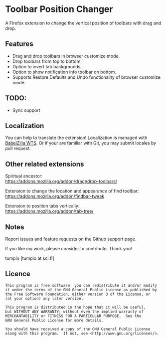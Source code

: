 Toolbar Position Changer
========

A Firefox extension to change the vertical position of toolbars with drag and drop.

## Features
- Drag and drop toolbars in browser customize mode.
- Drop toolbars from top to bottom.
- Option to invert tab backgrounds.
- Option to show notification info toolbar on bottom.
- Supports Restore Defaults and Undo functionality of browser customize mode.

## TODO:
* Sync support

## Localization
You can help to translate the extension! Localization is managed
with [BabelZilla WTS](https://www.babelzilla.org/forum/index.php?showtopic=7682).
Or if your are familiar with Git, you may submit locales by pull request.

## Other related extensions

Spiritual ancestor:</br>
https://addons.mozilla.org/addon/dragndrop-toolbars/

Extension to change the location and appearance of find toolbar:</br>
https://addons.mozilla.org/addon/findbar-tweak

Extension to position tabs vertically:</br>
https://addons.mozilla.org/addon/tab-tree/

## Notes
Report issues and feature requests on the Github support page.

If you like my work, please consider to contribute. Thank you!

tumpio [tumpio at sci.fi]


## Licence
    This program is free software: you can redistribute it and/or modify
    it under the terms of the GNU General Public License as published by
    the Free Software Foundation, either version 3 of the License, or
    (at your option) any later version.

    This program is distributed in the hope that it will be useful,
    but WITHOUT ANY WARRANTY; without even the implied warranty of
    MERCHANTABILITY or FITNESS FOR A PARTICULAR PURPOSE.  See the
    GNU General Public License for more details.

    You should have received a copy of the GNU General Public License
    along with this program.  If not, see <http://www.gnu.org/licenses/>.

